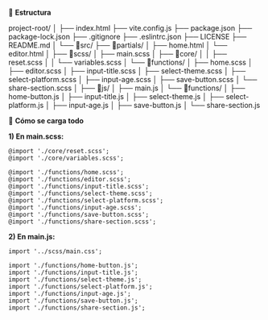 🔧 **Estructura**

project-root/
│
├── index.html
├── vite.config.js
├── package.json
├── package-lock.json
├── .gitignore
├── .eslintrc.json
├── LICENSE
├── README.md
│
└── 📁src/
    ├── 📁partials/
    │   ├── home.html
    │   └── editor.html
    │
    ├── 📁scss/
    │   ├── main.scss
    │   ├── 📁core/
    │   │   ├── reset.scss
    │   │   └── variables.scss
    │   └── 📁functions/
    │       ├── home.scss
    │       ├── editor.scss
    │       ├── input-title.scss
    │       ├── select-theme.scss
    │       ├── select-platform.scss
    │       ├── input-age.scss
    │       ├── save-button.scss
    │       └── share-section.scss
    │
    ├── 📁js/
    │   ├── main.js
    │   └── 📁functions/
    │       ├── home-button.js
    │       ├── input-title.js
    │       ├── select-theme.js
    │       ├── select-platform.js
    │       ├── input-age.js
    │       ├── save-button.js
    │       └── share-section.js



🧩 **Cómo se carga todo**

**1) En main.scss:**

    @import './core/reset.scss';
    @import './core/variables.scss';

    @import './functions/home.scss';
    @import './functions/editor.scss';
    @import './functions/input-title.scss';
    @import './functions/select-theme.scss';
    @import './functions/select-platform.scss';
    @import './functions/input-age.scss';
    @import './functions/save-button.scss';
    @import './functions/share-section.scss';


    
    
**2) En main.js:** 

    import '../scss/main.css';

    import './functions/home-button.js';
    import './functions/input-title.js';
    import './functions/select-theme.js';
    import './functions/select-platform.js';
    import './functions/input-age.js';
    import './functions/save-button.js';
    import './functions/share-section.js';




 